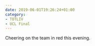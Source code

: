 ```yaml
---
date: 2019-06-01T19:26:24+01:00
category:
- TOTLIV
- UCL Final
---
```

Cheering on the team in red this evening.
